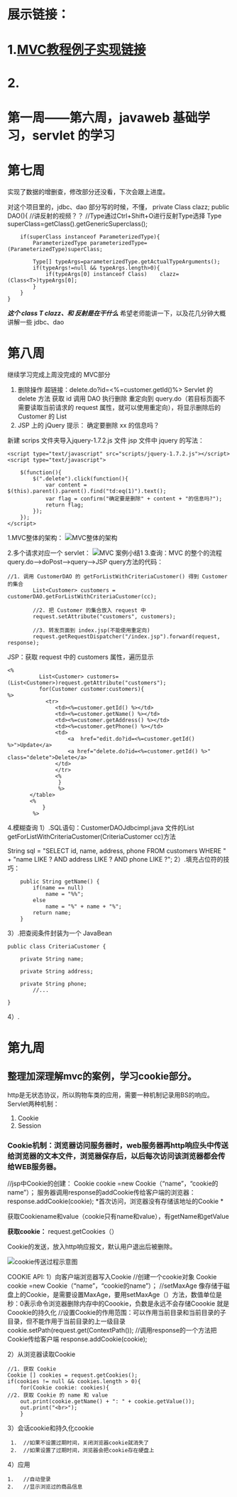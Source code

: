 # 展示链接：
# 1.[MVC教程例子实现链接](http://shaohjz.site:8080/JAVAWEB_LEARN/)
# 2.
# 第一周——第六周，javaweb 基础学习，servlet 的学习
### 

# 第七周


实现了数据的增删查，修改部分还没看，下次会跟上进度。

对这个项目里的，jdbc、dao 部分写的时候，不懂，
    private Class<T> clazz;
    public DAO(){
    	//讲反射的视频？？
        //Type通过Ctrl+Shift+O进行反射Type选择
        Type superClass=getClass().getGenericSuperclass();
        
        if(superClass instanceof ParameterizedType){
            ParameterizedType parameterizedType=(ParameterizedType)superClass;
            
            Type[] typeArgs=parameterizedType.getActualTypeArguments();
            if(typeArgs!=null && typeArgs.length>0){
                if(typeArgs[0] instanceof Class)    clazz=(Class<T>)typeArgs[0];
            }
        }
    }  
 **_这个 class T clazz、和
反射是在干什么_** 希望老师能讲一下，以及花几分钟大概讲解一些 jdbc、dao 
# 第八周
继续学习完成上周没完成的 MVC部分
1. 删除操作
超链接：delete.do?id=<%=customer.getId()%>
Servlet 的 delete 方法
获取 id
调用 DAO 执行删除
重定向到 query.do（若目标页面不需要读取当前请求的 request 属性，就可以使用重定向），将显示删除后的 Customer 的 List
2. JSP 上的 jQuery 提示：
确定要删除 xx 的信息吗？

新建 scrips 文件夹导入jquery-1.7.2.js 文件
jsp 文件中 jquery 的写法：
```
<script type="text/javascript" src="scripts/jquery-1.7.2.js"></script>
<script type="text/javascript">
	
	$(function(){
		$(".delete").click(function(){
			var content = $(this).parent().parent().find("td:eq(1)").text();
			var flag = confirm("确定要是删除" + content + "的信息吗?");
			return flag;
		});
	});
</script>
```
1.MVC整体的架构：
![MVC整体的架构](http://p7mezsuru.bkt.clouddn.com/15244576395628.jpg "在这里输入图片标题")

2.多个请求对应一个 servlet：
![MVC 案例小结1](http://p7mezsuru.bkt.clouddn.com/15244565673805.jpg "在这里输入图片标题")
3.查询：MVC 的整个的流程
query.do-->doPost-->query-->JSP
query方法的代码：
```
//1. 调用 CustomerDAO 的 getForListWithCriteriaCustomer() 得到 Customer 的集合
		List<Customer> customers = customerDAO.getForListWithCriteriaCustomer(cc);
		
		//2. 把 Customer 的集合放入 request 中
		request.setAttribute("customers", customers);
		
		//3. 转发页面到 index.jsp(不能使用重定向)
		request.getRequestDispatcher("/index.jsp").forward(request, response);
```
JSP：获取 request 中的 customers 属性，遍历显示
```
<%
          List<Customer> customers=(List<Customer>)request.getAttribute("customers");
          for(Customer customer:customers){
%>
            <tr>
               <td><%=customer.getId() %></td>
               <td><%=customer.getName() %></td>
               <td><%=customer.getAddress() %></td>
               <td><%=customer.getPhone() %></td>
               <td>
                   <a  href="edit.do?id=<%=customer.getId() %>">Update</a>
                   <a href="delete.do?id=<%=customer.getId() %>" class="delete">Delete</a>
               </td> 
               </tr>
               <%
                }
                %>
       </table>
       <%
           }
        %>
```
     
4.模糊查询
1）.SQL语句：CustomerDAOJdbcimpl.java 文件的List<Customer> getForListWithCriteriaCustomer(CriteriaCustomer cc)方法
		
String sql = "SELECT id, name, address, phone FROM customers WHERE " +
				"name LIKE ? AND address LIKE ? AND phone LIKE ?";
2）.填充占位符的技巧：
```
	public String getName() {
		if(name == null)
			name = "%%";
		else
			name = "%" + name + "%";
		return name;
	}

```
3）.把查阅条件封装为一个 JavaBean
```
public class CriteriaCustomer {

	private String name;
	
	private String address;
	
	private String phone;
        //...

}

```
4）.

# 第九周

## 整理加深理解mvc的案例，学习cookie部分。
http是无状态协议，所以购物车类的应用，需要一种机制记录用BS的响应。
Servlet两种机制：
1. Cookie
2. Session


### Cookie机制：浏览器访问服务器时，web服务器再http响应头中传送给浏览器的文本文件，浏览器保存后，以后每次访问该浏览器都会传给WEB服务器。
//jsp中Cookie的创建：
    Cookie cookie =new Cookie（“name”，“cookie的name”）；
服务器调用response的addCookie传给客户端的浏览器：
response.addCookie(cookie);
*首次访问，浏览器没有存储该地址的Cookie
*

获取Cookiename和value（cookie只有name和value），有getName和getValue

 **获取cookie：** 
request.getCookies（）

Cookie的发送，放入http响应报文，默认用户退出后被删除。

![cookie传送过程示意图](http://p7mezsuru.bkt.clouddn.com/2018-05-02-15252279850846.jpg "在这里输入图片标题")


COOKIE API:
1）向客户端浏览器写入Cookie
//创建一个cookie对象
Cookie cookie =new Cookie（“name”，“cookie的name”）；
//setMaxAge
像存储于磁盘上的Cookie，是需要设置MaxAge，要用setMaxAge（）方法，数值单位是秒：0表示命令浏览器删除内存中的Coookie，负数是永远不会存储Coookie
就是Coookie的持久化
//设置Cookie的作用范围：可以作用当前目录和当前目录的子目录，但不能作用于当前目录的上一级目录
cookie.setPath(request.get(ContextPath());
//调用response的一个方法把Cookie传给客户端
response.addCookie(cookie);

2）从浏览器读取Cookie

	//1. 获取 Cookie
	Cookie [] cookies = request.getCookies();
	if(cookies != null && cookies.length > 0){
		for(Cookie cookie: cookies){
	//2. 获取 Cookie 的 name 和 value
		out.print(cookie.getName() + ": " + cookie.getValue());
		out.print("<br>"); 
		}
3）会话cookie和持久化cookie

   

     1.  //如果不设置过期时间，关闭浏览器cookie就消失了
     2.  //如果设置了过期时间，浏览器会把cookie存在硬盘上
4）应用


    1.   //自动登录
    2.   //显示浏览过的商品信息
		